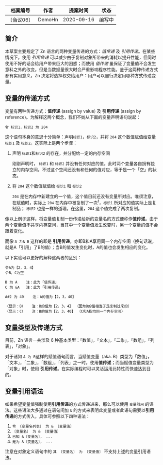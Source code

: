 | 档案编号| 作者| 提案时间 | 状态 |
|:----:|:----:|:----:|:----:|
|〔刍议06〕| DemoHn | 2020-09-16 | 编写中 |

## 简介

本草案主要规定了 Zn 语言的两种变量传递的方式：_值传递_ 及 _引用传递_。在某些情况下，使用 _引用传递_ 可以减少由于复制对象所带来的消耗以提升性能，但同时使用不好的话会给用户带来巨大的困惑；而使用 _值传递_ 虽保证了变量值不会发生意料之外的改变，但是当数据量很大时会严重影响程序性能。鉴于这两种传递方式都有实用意义，Zn 决定将选择权交给用户：用户可以自行决定用哪种方式传递变量。

## 变量的传递方式

变量有两种传递方式：**值传递** (assign by value) 及 **引用传递** (assign by reference)。为解释这两个概念，我们不妨从下面的变量声明语句说起：

```
令 标识1，标识2 为 204
```

这个语句本身的意思十分简单：声明`标识1`，`标识2`，并将 `204` 这个数值赋值给变量 `标识1` 及 `标识2`。这实际上是两个步骤：

1. 声明 `标识1`和`标识2` 的存在，并分配给一定的内存空间

    刚刚声明时， `标识1` 和 `标识2` 并没有任何对应的值。此时两个变量各自拥有独立的内存空间，不过这个空间还没有和任何的值对应，等于是一个「空」的状态。

2. 将 `204` 这个数值赋值给 `标识1` 和 `标识2`

    `204` 是在内存中新建立的一个值，这个值目前还没有变量所对应。唯须注意，在赋值时，实际上 `204` 在内存中被复制了一次<sup>1</sup>，`标识1` 所对应的值实际上是复制品； `标识2` 也是一样的道理。在这里，`204` 这个值完成了两次复制。

像以上例子这样，将变量值复制一份传递给新的变量名的方式便称作**值传递**。由于两个变量值不共享内存空间，当其中一个变量值发生改变时，另一个变量的值不会跟着变化。

而像 `A 为& B` 这样的即是 **引用传递**，亦即B和A享用同一个内存空间（换句话说，就是A「引用」了B的值）；当B的值发生变化时，A的值也会发生相应的变化。

以下实验可以更好的解释这两者的区别：

```
令A为【2，3，4】
令B，C为空

B 为 A    注：此为「值传递」
C 为 &A   注：此为「引用传递」

A#2 为 40    注：A的值为【2，3，40】

（显示：B）   注：B的值为【2，3，4】 （因为B的值相当于是复制过来的）
（显示：C）   注：B的值为【2，3，40】 （C和A指向同一个内存空间）
```

## 变量类型及传递方式

目前，Zn 语言一共涉及 6 种基本类型：「数值」，「文本」，「二象」，「数组」，「列表」，「对象」。

对于诸如 `A 为 B`这样的赋值语句而言，当赋值变量（aka. B）类型为「数值」，「文本」，「二象」，「数组」，「列表」之一时，使用**值传递**；而当赋值变量类型为「对象」时，使用 **引用传递**。在实际编程时可以灵活运用此特性而快速达到目的。

## 变量引用语法

如果希望变量值强制使用**引用传递**的方式传递进来，那么可以使用 `变量引用` 的语法。这些语法大多通过在语句间加 `&` 的方式来表明此变量或者此语句需要以**引用传递**的方式传入。具体可参照以下四种语法：

1. `令 〔变量名列表〕 为 & 〔变量值〕`
2. `〔变量名〕 为 & 〔变量值〕`
3. `已知 &〔变量名〕， ...`
4. `是为 &〔变量名〕， ...`

注意在对象定义语句中的 `其 〔变量名〕 为 〔变量值〕` 不支持上述的变量引用语法。